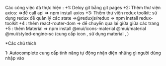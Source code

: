 Các công việc đã thực hiện :
+1: Deloy git bằng git pages
+2: Thêm thư viện axios:
=>để call api
=> npm install axios
+3: Thêm thư viện redux toolkit:
sử dụng redux để quản lý các state
=>@reduxjs/redux
=> npm install redux-toolkit
+4 : thêm react-router-dom
=> để chuyển qua lại giữa giữa các trang
+5 : thêm Material
=> npm install @mui/icons-material @mui/material @mui/styled-engine-sc (cung cấp icon , sử dụng material , )

\*Các chú thích

1: Autocomplete cung cấp tính năng tự động nhận diện những gì người dùng nhập vào
